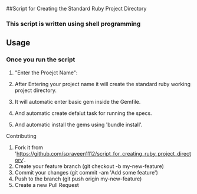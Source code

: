 ##Script for Creating the Standard Ruby Project Directory

### This script is written using shell programming


## Usage

### Once you run the script

1. "Enter the Proejct Name":

2. After Entering your project name it will create the standard ruby working project directory.

3. It will automatic enter basic gem inside the Gemfile.

4. And automatic create defalut task for running the specs.

5. And automatic install the gems using 'bundle install'.


Contributing

1. Fork it from 'https://github.com/spraveen1112/script_for_creating_ruby_project_directory'.
2. Create your feature branch (git checkout -b my-new-feature)
3. Commit your changes (git commit -am 'Add some feature')
4. Push to the branch (git push origin my-new-feature)
5. Create a new Pull Request
